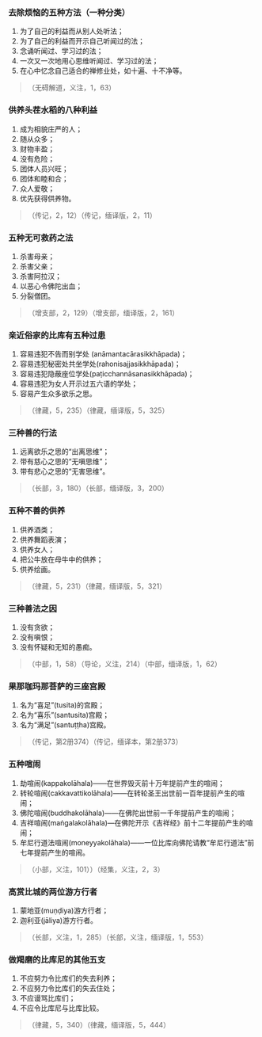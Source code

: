 ### 去除烦恼的五种方法（一种分类）
1. 为了自己的利益而从别人处听法；
2. 为了自己的利益而开示自己听闻过的法；
3. 念诵听闻过、学习过的法；
4. 一次又一次地用心思维听闻过、学习过的法；
5. 在心中忆念自己适合的禅修业处，如十遍、十不净等。
>（无碍解道，义注，1，63）

### 供养头茬水稻的八种利益
1. 成为相貌庄严的人；
2. 随从众多；
3. 财物丰盈；
4. 没有危险；
5. 团体人员兴旺；
6. 团体和睦和合；
7. 众人爱敬；
8. 优先获得供养物。
>（传记，2，12）（传记，缅译版，2，11）

### 五种无可救药之法
1. 杀害母亲；
2. 杀害父亲；
3. 杀害阿拉汉；
4. 以恶心令佛陀出血；
5. 分裂僧团。
>（增支部，2，129）（增支部，缅译版，2，161）

### 亲近俗家的比库有五种过患
1. 容易违犯不告而别学处 (anāmantacārasikkhāpada)；
2. 容易违犯秘密处共坐学处(rahonisajjasikkhāpada)；
3. 容易违犯隐蔽座位学处(paṭicchannāsanasikkhāpada)；
4. 容易违犯为女人开示过五六语的学处；
5. 容易产生众多欲乐之思。
>（律藏，5，235）（律藏，缅译版，5，325）

### 三种善的行法
1. 远离欲乐之思的“出离思维”；
2. 带有慈心之思的“无嗔思维”；
3. 带有悲心之思的“无害思维”。
>（长部，3，180）（长部，缅译版，3，200）

### 五种不善的供养
1. 供养酒类；
2. 供养舞蹈表演；
3. 供养女人；
4. 把公牛放在母牛中的供养；
5. 供养绘画。
>（律藏，5，231）（律藏，缅译版，5，321）

### 三种善法之因
1. 没有贪欲；
2. 没有嗔恨；
3. 没有怀疑和无知的愚痴。
>（中部，1，58）（导论，义注，214）（中部，缅译版，1，62）

### 果那咖玛那菩萨的三座宫殿
1. 名为“喜足”(tusita)的宫殿；
2. 名为“喜乐”(santusita)宫殿；
3. 名为“满足”(santuṭṭha)宫殿。
>（传记，第2册374）（传记，缅译本，第2册373）

### 五种喧闹
1. 劫喧闹(kappakolāhala)——在世界毁灭前十万年提前产生的喧闹；
2. 转轮喧闹(cakkavattikolāhala)——在转轮圣王出世前一百年提前产生的喧闹；
3. 佛陀喧闹(buddhakolāhala)——在佛陀出世前一千年提前产生的喧闹；
4. 吉祥喧闹(maṅgalakolāhala)—在佛陀开示《吉祥经》前十二年提前产生的喧闹；
5. 牟尼行道法喧闹(moneyyakolāhala)——一位比库向佛陀请教“牟尼行道法”前七年提前产生的喧闹。
>（小部，义注，101））（经集，义注，2，3）

### 高赏比城的两位游方行者
1. 蒙地亚(muṇḍiya)游方行者；
2. 迦利亚(jāliya)游方行者。
>（长部，义注，1，285）（长部，义注，缅译版，1，553）

### 做羯磨的比库尼的其他五支
1. 不应努力令比库们的失去利养；
2. 不应努力令比库们的失去住处；
3. 不应谩骂比库们；
5. 不应令比库尼与比库比较。
>（律藏，5，340）（律藏，缅译版，5，444）